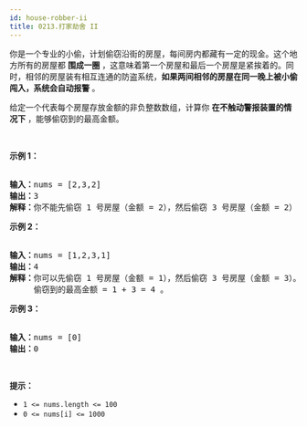 ```yaml
---
id: house-robber-ii
title: 0213.打家劫舍 II
---
```

你是一个专业的小偷，计划偷窃沿街的房屋，每间房内都藏有一定的现金。这个地方所有的房屋都 **围成一圈** ，这意味着第一个房屋和最后一个房屋是紧挨着的。同时，相邻的房屋装有相互连通的防盗系统，**如果两间相邻的房屋在同一晚上被小偷闯入，系统会自动报警** 。

给定一个代表每个房屋存放金额的非负整数数组，计算你 **在不触动警报装置的情况下** ，能够偷窃到的最高金额。

 

**示例 1：**


<pre><br/><strong>输入：</strong>nums = [2,3,2]<br/><strong>输出：</strong>3<br/><strong>解释：</strong>你不能先偷窃 1 号房屋（金额 = 2），然后偷窃 3 号房屋（金额 = 2）, 因为他们是相邻的。<br/></pre>

**示例 2：**


<pre><br/><strong>输入：</strong>nums = [1,2,3,1]<br/><strong>输出：</strong>4<br/><strong>解释：</strong>你可以先偷窃 1 号房屋（金额 = 1），然后偷窃 3 号房屋（金额 = 3）。<br/>     偷窃到的最高金额 = 1 + 3 = 4 。</pre>

**示例 3：**


<pre><br/><strong>输入：</strong>nums = [0]<br/><strong>输出：</strong>0<br/></pre>

 

**提示：**


- <code>1 &lt;= nums.length &lt;= 100</code>
- <code>0 &lt;= nums[i] &lt;= 1000</code>
